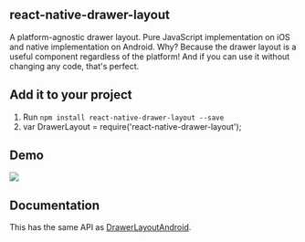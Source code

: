 ## react-native-drawer-layout

A platform-agnostic drawer layout. Pure JavaScript implementation on iOS and native implementation on Android. Why? Because the drawer layout is a useful component regardless of the platform! And if you can use it without changing any code, that's perfect.

## Add it to your project

1. Run `npm install react-native-drawer-layout --save`
1. var DrawerLayout = require('react-native-drawer-layout');

## Demo

![](https://raw.githubusercontent.com/iodine/react-native-drawer-layout/master/example.gif)

## Documentation

This has the same API as [DrawerLayoutAndroid](https://facebook.github.io/react-native/docs/drawerlayoutandroid.html#content).
